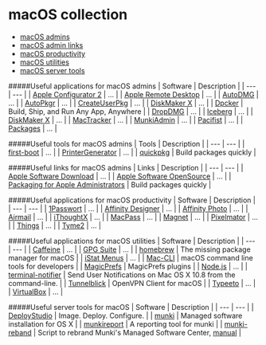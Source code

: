 # macOS collection

- [macOS admins](#useful-applications-for-macos-admins)
- [macOS admin links](#useful-links-for-macos-admins)
- [macOS productivity](#useful-applications-for-macos-productivity)
- [macOS utilities](#useful-applications-for-macos-utilities)
- [macOS server tools](#useful-server-tools-for-macos)

#####Useful applications for macOS admins
| Software | Description |
| --- | --- |
| [Apple Configurator 2](https://itunes.apple.com/de/app/apple-configurator-2/id1037126344) | ... |
| [Apple Remote Desktop](https://itunes.apple.com/de/app/apple-remote-desktop/id409907375) | ... |
| [AutoDMG](https://github.com/MagerValp/AutoDMG/releases) | ... |
| [AutoPkgr](https://github.com/lindegroup/autopkgr/releases) | ... |
| [CreateUserPkg](http://magervalp.github.io/CreateUserPkg/) | ... |
| [DiskMaker X](http://diskmakerx.com) | ... |
| [Dpcker](https://www.docker.com) | Build, Ship, and Run Any App, Anywhere |
| [DropDMG](http://c-command.com/dropdmg/) | ... |
| [Iceberg](http://s.sudre.free.fr/Software/Iceberg.html) | ... |
| [DiskMaker X](http://diskmakerx.com) | ... |
| [MacTracker](http://mactracker.ca) | ... |
| [MunkiAdmin](https://github.com/hjuutilainen/munkiadmin/releases) | ... |
| [Pacifist](https://www.charlessoft.com) | ... |
| [Packages](http://packages.debian.org) | ... |

#####Useful tools for macOS admins
| Tools | Description |
| --- | --- |
| [first-boot](https://github.com/grahamgilbert/first-boot-pkg) | ... |
| [PrinterGenerator](https://github.com/nmcspadden/PrinterGenerator) | ... |
| [quickpkg](https://github.com/scriptingosx/quickpkg) | Build packages quickly |

#####Useful links for macOS admins
| Links | Description |
| --- | --- |
| [Apple Software Download](https://support.apple.com/downloads/combo) | ... |
| [Apple Software OpenSource](https://opensource.apple.com) | ... |
| [Packaging for Apple Administrators](https://itunes.apple.com/us/book/packaging-for-apple-administrators/id1173928620?mt=11&ign-mpt=uo%3D4) | Build packages quickly |

#####Useful applications for macOS productivity
| Software | Description |
| --- | --- |
| [1Passwort](https://itunes.apple.com/de/app/1password/id443987910) | ... |
| [Affinity Designer](https://itunes.apple.com/de/app/affinity-designer/id824171161) | ... |
| [Affinity Photo](https://itunes.apple.com/de/app/affinity-photo/id824183456) | ... |
| [Airmail](https://itunes.apple.com/de/app/airmail-3/id918858936) | ... |
| [iThoughtX](https://itunes.apple.com/de/app/ithoughtsx-mindmap/id720669838) | ... |
| [MacPass](http://mstarke.github.io/MacPass/) | ... |
| [Magnet](https://itunes.apple.com/de/app/magnet/id441258766) | ... |
| [Pixelmator](https://itunes.apple.com/de/app/pixelmator/id407963104?mt=12) | ... |
| [Things](https://itunes.apple.com/de/app/things/id407951449) | ... |
| [Tyme2](https://itunes.apple.com/de/app/tyme-2/id1063996724) | ... |

#####Useful applications for macOS utilities
| Software | Description |
| --- | --- |
| [Caffeine](http://lightheadsw.com/caffeine/) | ... |
| [GPG Suite](https://gpgtools.org) | ... |
| [homebrew](https://brew.sh) | The missing package manager for macOS  |
| [iStat Menus](https://bjango.com/mac/istatmenus/) | ... |
| [Mac-CLI](https://github.com/guarinogabriel/Mac-CLI) | macOS command line tools for developers |
| [MagicPrefs](http://magicprefs.com/plugins/) | MagicPrefs plugins |
| [Node.js](https://nodejs.org/en/) | ... |
| [terminal-notifier](https://github.com/julienXX/terminal-notifier) | Send User Notifications on Mac OS X 10.8 from the command-line. |
| [Tunnelblick](https://tunnelblick.net/index.html) | OpenVPN Client for macOS |
| [Typeeto](https://itunes.apple.com/de/app/typeeto-remote-bluetooth-tastatur/id970502923) | ... |
| [VirtualBox](https://www.virtualbox.org/wiki/Downloads) | ... |

#####Useful server tools for macOS
| Software | Description |
| --- | --- |
| [DeployStudio](http://www.deploystudio.com) | Image. Deploy. Configure. |
| [munki](https://github.com/munki/munki) | Managed software installation for OS X |
| [munkireport](https://github.com/munkireport/munkireport-php) | A reporting tool for munki |
| [munki-reband](https://github.com/ox-it/munki-rebrand)  | Script to rebrand Munki's Managed Software Center, [manual](http://macadamia.bochoven.net/munki/creating_a_custom_munki_installer/) |

